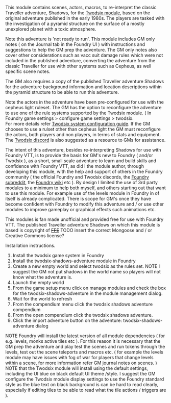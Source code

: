 This module contains scenes, actors, macros, to re-interpret the classic Traveller adventure, Shadows, for the [Twodsix module](https://foundryvtt.com/packages/twodsix/), based on the original adventure published in the early 1980s. The players are tasked with the investigation of a pyramid structure on the surface of a mostly unexplored planet with a toxic atmosphere.      

Note this adventure is 'not ready to run'. This module includes GM only notes ( on the Journal tab in the Foundry UI ) with instructions and suggestions to help the GM prep the adventure. The GM only notes also cover other considerations such as vacc suit damage rules which were not included in the published adventure, converting the adventure from the classic Traveller for use with other systems such as Cepheus, as well specific scene notes. 

The GM also requires a copy of the published Traveller adventure Shadows for the adventure background information and location descriptions within the pyramid structure to be able to run this adventure.  
 
Note the actors in the adventure have been pre-configured for use with the cepheus light ruleset. The GM has the option to reconfigure the adventure to use one of the rule systems supported by the Twodsix module. ( In Foundry game settings > configure game settings > twodsix.  
For more details refer [Twodsix system configuration guide](https://github.com/xdy/twodsix-foundryvtt/wiki/System-Configuration-Guide). If the GM chooses to use a rulset other than cepheus light the GM must reconfigure the actors, both players and non players, in terms of stats and equipment. The [Twodsix discord](https://discord.gg/KUAwPrj) is also suggested as a resource to GMs for assistance.  

The intent of this adventure, besides re-interpreting Shadows for use with Foundry VTT, is to provide the basis for GM's new to Foundry ( and/or Twodsix ), as a short, small scale adventure to learn and build skills and confidence with Foundry VTT, as did I the module author, through developing this module, with the help and support of others in the Foundry community ( the official Foundry and Twodsix discords, the [Foundry subreddit](http://www.reddit.com/r/Foundry), the [Foundry wiki](https://foundryvtt.wiki/) etc ). By design I limited the use of 3rd party modules to a minimum to help both myself, and others starting out that want to use this module. For example use of the levels module in Foundry in of itself is already complicated. 
There is scope for GM's once they have become confident with Foundry to modify this adventure and / or use other modules to improve gameplay or graphical effects such animations etc.  

This modules is fan made unofficial and provided free for use with Foundry VTT. The published Traveller adventure Shadows on which this module is based is copyright of ~~[FFE](https://www.farfuture.net/)~~ TODO insert the correct Mongoose and / or Creative Commons license? 

Installation instructions. 

1. Install the twodsix game system in Foundry
2. Install the twodsix-shadows-adventure module in Foundry 
3. Create a new empty world and select twodsix as the rules set. NOTE I suggest the GM not put shadows in the world name so players will not know what the adventure is. 
4. Launch the empty world 
5. From the game setup menu click on manage modules and check the box for the twodsix-shadows-adventure in the module management dialog. 
6. Wait for the world to refresh
7. From the compendium menu click the twodsix shadows adventure compendium
8. From the open compendium click the twodsix shadows adventure. 
9. Click the import adventure button on the adventure: twodsix-shadows-adventure dialog 

NOTE Foundry will install the latest version of all module dependencies ( for e.g. levels, monks active tiles etc ). For this reason it is necessary that the GM prep the adventure and play test the scenes and run tokens through the levels, test out the scene teleports and macros etc. ( for example the levels module may have issues with fog of war for players that change levels within a scene, for more information refer GM journal notes on scenes. )    
NOTE that the Twodsix module will install using the default settings, including the UI blue on black default UI theme /style. I suggest the GM configure the Twodsix module display settings to use the Foundry standard style as the blue text on black background is can be hard to read clearly, especially if editing tiles to be able to read what the tile actions / triggers are ). 
